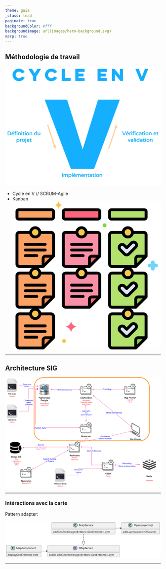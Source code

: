 ```yaml
---
theme: gaia
_class: lead
paginate: true
backgroundColor: #fff
backgroundImage: url(images/hero-background.svg)
marp: true
---
```


## Méthodologie de travail

<!-- La méthodologie de travail adoptée dans l'équipe de développement métier est Scrum-Agile bien que le process ressemble au développement en Cycle en V. Dans le service R&D, aucune méthodologie particulière n'est appliquée. La gestion des ticket dans tous les services est réalisée avec le framework Kanban  -->

![bg right vertical contain](images/logitud/cycle_v.png)

- Cycle en V // SCRUM-Agile
- Kanban
  ![h:300](images/logitud/kanban.png)

---

## Architecture SIG

<!-- L'architecture SIG est composée de plusieurs mini-services divisé en deux thématiques. La partie entourée en orange est celle où je suis intervenu. GeoToolBox est le serveur de traitement et stockage des données géographiques.
GeoServeur est un serveur de partage de données cartographique. Il est consommé par GeoToolbox pour les requêtes géospatiales. Il distribue également les flux cartographiques.
MapPrint serveur est un moteur de rendu cartographique permettant de générer une carte à partir de modèles de mise en page prédéfinies.
La deuxième thématique identifiée est la recherche d'adresses dont je ne rentrerais pas dans le détail. -->

![w:700 center](./images/map-manager/architecture-SIG.png)

---

### Intéractions avec la carte

<!--
Nous avons décidé pour implémenter les actions sur la carte, de mettre en place le desing pattern adapter pour faciliter le passage vers une autre librairie de WebMapping si l'actuelle ne répond plus aux besoins de l'application.
Pour expliquer rapidement, nous définissons une interface `IMapService` qui est implémenté par MapService. Ce service implémente les méthodes d'openlayers. Le composant dans lequel on implémente la carte utilise le service à travers l'interface. Si nous décidons de changer de librairie cartographique, il suffira de faire une seconde implémentation pour IMapService.
-->

Pattern adapter:

![bg w:1000](images/map-manager/adapter.svg)

---
